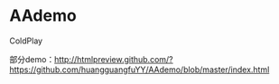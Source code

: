# AAdemo
ColdPlay


部分demo：http://htmlpreview.github.com/?https://github.com/huangguangfuYY/AAdemo/blob/master/index.html
